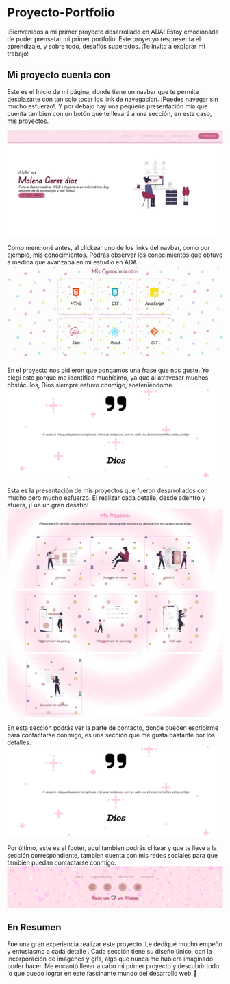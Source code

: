 # Proyecto-Portfolio
¡Bienvenidos a mi primer proyecto desarrollado en ADA! Estoy emocionada de poder prensetar mi primer portfolio. Este proyecyo respresenta el aprendizaje, y sobre todo, desafíos superados. ¡Te invito a explorar mi trabajo!

## Mi proyecto cuenta con
Este es el Inicio de mi página, donde tiene un navbar que te permite desplazarte con tan solo tocar los link de navegacion. ¡Puedes navegar sin mucho esfuerzo!. Y por debajo hay una pequeña presentación mía que cuenta tambien con un botón que te llevará a una sección, en este caso, mis proyectos.

![Inicio de mi pagina](Imagenes/inicio-de-mi-pagina.png)

Como mencioné antes, al clickear uno de los links del navbar, como por ejemplo, mis conocimientos. Podrás observar los conocimientos que obtuve a medida que avanzaba en mi estudio en ADA.
![Mis conocimientos](Imagenes/mis-conocimientos-imagen.png)

En el proyecto nos pidieron que pongamos una frase que nos guste. Yo elegí este porque me identifico muchísimo, ya que al atravesar muchos obstáculos, Dios siempre estuvo conmigo, sosteniéndome. 
![Quote](Imagenes/quote-imagen.png)

Esta es la presentación de mis proyectos que fueron desarrollados con mucho pero mucho esfuerzo. El realizar cada detalle, desde adentro y afuera, ¡Fue un gran desafío!
![Mis Proyectos](Imagenes/mis-proyectos-imagen-1.png)
![Mis Proyectos](Imagenes/mis-proyectos-imagen-2.png)
![Mis Proyectos](Imagenes/mis-proyectos-imagen-3.png)

En esta sección podrás ver la parte de contacto, donde pueden escribirme para contactarse conmigo, es una sección que me gusta bastante por los detalles. 
![Contacto](Imagenes/quote-imagen.png)

Por último, este es el footer, aquí tambien podrás clikear y que te lleve a la sección correspondiente, tambien cuenta con mis redes sociales para que también puedan contactarse conmigo.
![Footer](Imagenes/footer-imagen.png)

## En Resumen
Fue una gran experiencia realizar este proyecto. Le dediqué mucho empeño y entusiasmo a cada detalle . Cada sección tiene su diseño único, con la incorporación de imágenes y gifs, algo que nunca me hubiera imaginado poder hacer. Me encantó llevar a cabo mi primer proyecto y descubrir todo lo que puedo lograr en este fascinante mundo del desarrollo web.🤍